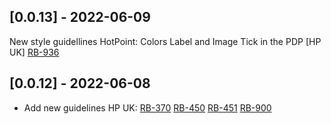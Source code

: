 ## [0.0.13] - 2022-06-09
New style guidellines HotPoint: Colors Label and Image Tick in the PDP [HP UK]
[RB-936](https://whirlpoolgtm.atlassian.net/browse/RB-936)
## [0.0.12] - 2022-06-08
- Add new guidelines HP UK:
[RB-370](https://whirlpoolgtm.atlassian.net/browse/RB-370)
[RB-450](https://whirlpoolgtm.atlassian.net/browse/RB-450)
[RB-451](https://whirlpoolgtm.atlassian.net/browse/RB-451)
[RB-900](https://whirlpoolgtm.atlassian.net/browse/RB-900)